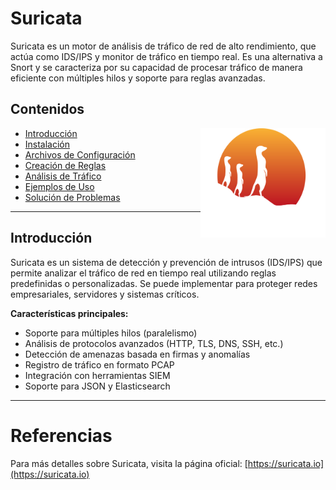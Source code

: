 # Suricata

Suricata es un motor de análisis de tráfico de red de alto rendimiento, que actúa como IDS/IPS y monitor de tráfico en tiempo real. Es una alternativa a Snort y se caracteriza por su capacidad de procesar tráfico de manera eficiente con múltiples hilos y soporte para reglas avanzadas.

## Contenidos

<img src="/img/660ecd8374a693c48fc2fedc_Logo-FINAL_Vertical_Color_Whitetext.png" alt="GIF" width="200" height="175" align="right">

- [Introducción](#introducción)
- [Instalación](docs/installation.md)
- [Archivos de Configuración](docs/configuration.md)
- [Creación de Reglas](docs/rules.md)
- [Análisis de Tráfico](docs/traffic_analysis.md)
- [Ejemplos de Uso](docs/examples.md)
- [Solución de Problemas](docs/troubleshooting.md)

---

## Introducción

Suricata es un sistema de detección y prevención de intrusos (IDS/IPS) que permite analizar el tráfico de red en tiempo real utilizando reglas predefinidas o personalizadas. Se puede implementar para proteger redes empresariales, servidores y sistemas críticos.

**Características principales:**

- Soporte para múltiples hilos (paralelismo)
- Análisis de protocolos avanzados (HTTP, TLS, DNS, SSH, etc.)
- Detección de amenazas basada en firmas y anomalías
- Registro de tráfico en formato PCAP
- Integración con herramientas SIEM
- Soporte para JSON y Elasticsearch

---
# Referencias

Para más detalles sobre Suricata, visita la página oficial: [https://suricata.io](https://suricata.io)
